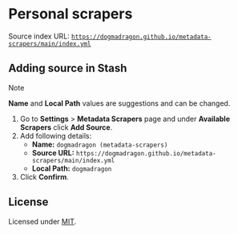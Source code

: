 # Personal scrapers

Source index URL: [`https://dogmadragon.github.io/metadata-scrapers/main/index.yml`](https://dogmadragon.github.io/metadata-scrapers/main/index.yml)

## Adding source in Stash

> [!NOTE]
> **Name** and **Local Path** values are suggestions and can be changed.

1. Go to **Settings** > **Metadata Scrapers** page and under **Available Scrapers** click **Add Source**.
2. Add following details:
   - **Name:**  `dogmadragon (metadata-scrapers)`
   - **Source URL:** `https://dogmadragon.github.io/metadata-scrapers/main/index.yml`
   - **Local Path:** `dogmadragon`
3. Click **Confirm**.

## License

Licensed under [MIT](/LICENCE).